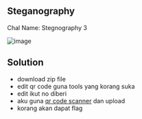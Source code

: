 ## Steganography
Chal Name: Stegnography 3

![image](https://user-images.githubusercontent.com/23289982/208280990-438efe76-33ff-4a34-abe2-1925c2fdd145.png)

## Solution
* download zip file
* edit qr code guna tools yang korang suka
* edit ikut no diberi
* aku guna [qr code scanner](https://pageloot.com/qr-code-scanner/#upload) dan upload
* korang akan dapat flag
